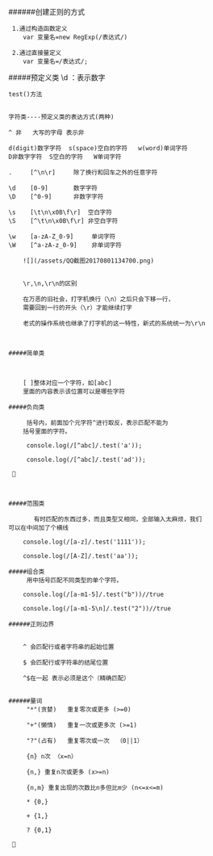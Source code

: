 ######创建正则的方式

     1.通过构造函数定义
        var 变量名=new RegExp(/表达式/)

     2.通过直接量定义
        var 变量名=/表达式/;
#####预定义类
    \d ：表示数字

    test()方法


    字符类----预定义类的表达方式(两种)

    ^ 非   大写的字母 表示非

    d(digit)数字字符  s(space)空白的字符   w(word)单词字符
    D非数字字符  S空白的字符   W单词字符

    .     [^\n\r]     除了换行和回车之外的任意字符

    \d    [0-9]       数字字符
    \D    [^0-9]      非数字字符 
    
    \s    [\t\n\x0B\f\r]  空白字符
    \S    [^\t\n\x0B\f\r] 非空白字符

    \w    [a-zA-Z_0-9]     单词字符
    \W    [^a-zA-z_0-9]    非单词字符
    
```
    ![](/assets/QQ截图20170801134700.png)
 

    \r,\n,\r\n的区别

    在万恶的旧社会，打字机换行（\n）之后只会下移一行，
    需要回到一行的开头（\r）才能继续打字

    老式的操作系统也继承了打字机的这一特性，新式的系统统一为\r\n



#####简单类
    


    [ ]整体对应一个字符，如[abc] 
    里面的内容表示该位置可以是哪些字符

#####负向类

     括号内，前面加个元字符^进行取反，表示匹配不能为
    括号里面的字符。 

     console.log(/[^abc]/.test('a'));

     console.log(/[^abc]/.test('ad'));

 



#####范围类

       有时匹配的东西过多，而且类型又相同，全部输入太麻烦，我们
可以在中间加了个横线 

    console.log(/[a-z]/.test('1111'));

    console.log(/[A-Z]/.test('aa'));

#####组合类
     用中括号匹配不同类型的单个字符。 

    console.log(/[a-m1-5]/.test("b"))//true

    console.log(/[a-m1-5\n]/.test("2"))//true

######正则边界
    

    ^ 会匹配行或者字符串的起始位置

    $ 会匹配行或字符串的结尾位置

    ^$在一起 表示必须是这个（精确匹配）


######量词
     "*"(贪婪)   重复零次或更多 (>=0)

     "+"(懒惰)   重复一次或更多次 (>=1)

     "?"(占有)   重复零次或一次  （0||1）

     {n} n次 （x=n） 

     {n,} 重复n次或更多 (x>=n)

     {n,m} 重复出现的次数比n多但比m少 (n<=x<=m)

     * {0,}

     + {1,}

     ? {0,1}

 







